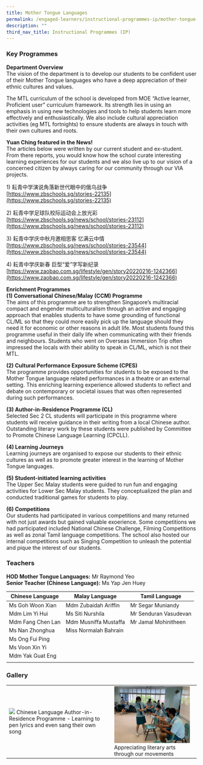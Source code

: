 ```yaml
---
title: Mother Tongue Languages
permalink: /engaged-learners/instructional-programmes-ip/mother-tongue-languages/
description: ""
third_nav_title: Instructional Programmes (IP)
---
```

### Key Programmes

**Department Overview** <br>
The vision of the department is to develop our students to be confident user of their Mother Tongue languages who have a deep appreciation of their ethnic cultures and values.

The MTL curriculum of the school is developed from MOE “Active learner, Proficient user” curriculum framework. Its strength lies in using an emphasis in using new technologies and tools to help students learn more effectively and enthusiastically. We also include cultural appreciation activities (eg MTL fortnights) to ensure students are always in touch with their own cultures and roots.

**Yuan Ching featured in the News!** <br>
The articles below were written by our current student and ex-student. From there reports, you would know how the school curate interesting learning experiences for our students and we also live up to our vision of a concerned citizen by always caring for our community through our VIA projects.

1\) 耘青中学演说角落新世代眼中的俄乌战争 <br>
[https://www.zbschools.sg/stories-22135](https://www.zbschools.sg/stories-22135)

2\) 耘青中学足球队校际运动会上放光彩 <br>
[https://www.zbschools.sg/news/school/stories-23112](https://www.zbschools.sg/news/school/stories-23112)

3\) 耘青中学庆中秋月邀相思客 忆满云中情 <br>
[https://www.zbschools.sg/news/school/stories-23544](https://www.zbschools.sg/news/school/stories-23544)

4\) 耘青中学庆新春 巨型“爱”字写新纪录 <br>
[https://www.zaobao.com.sg/lifestyle/gen/story20220216-1242366](https://www.zaobao.com.sg/lifestyle/gen/story20220216-1242366)

**Enrichment Programmes** <br>
**(1) Conversational Chinese/Malay (CCM) Programme** <br>
The aims of this programme are to strengthen Singapore’s multiracial compact and engender multiculturalism through an active and engaging approach that enables students to have some grounding of functional CL/ML so that they could more easily pick up the language should they need it for economic or other reasons in adult life. Most students found this programme useful in their daily life when communicating with their friends and neighbours. Students who went on Overseas Immersion Trip often impressed the locals with their ability to speak in CL/ML, which is not their MTL.

**(2) Cultural Performance Exposure Scheme (CPES)** <br>
The programme provides opportunities for students to be exposed to the Mother Tongue language related performances in a theatre or an external setting. This enriching learning experience allowed students to reflect and debate on contemporary or societal issues that was often represented during such performances.

**(3) Author-in-Residence Programme (CL)** <br> 
Selected Sec 2 CL students will participate in this programme where students will receive guidance in their writing from a local Chinese author. Outstanding literary work by these students were published by Committee to Promote Chinese Language Learning (CPCLL).

**(4) Learning Journeys** <br>
Learning journeys are organised to expose our students to their ethnic cultures as well as to promote greater interest in the learning of Mother Tongue languages.

**(5) Student-initiated learning activities** <br>
The Upper Sec Malay students were guided to run fun and engaging activities for Lower Sec Malay students. They conceptualized the plan and conducted traditional games for students to play.

**(6) Competitions** <br>
Our students had participated in various competitions and many returned with not just awards but gained valuable exoerience. Some competitions we had participated included National Chinese Challenge, Filming Competitions as well as zonal Tamil language competitions. The school also hosted our internal competitions such as Singing Competition to unleash the potential and pique the interest of our students.

### Teachers

**HOD Mother Tongue Languages:** Mr Raymond Yeo <br>
**Senior Teacher (Chinese Language):** Ms Yap Jen Huey

| Chinese Language | Malay Language | Tamil Language |
|---|---|---|
| Ms Goh Woon Xian | Mdm Zubaidah Ariffin | Mr Segar Muniandy |
| Mdm Lim Yi Hui | Ms Siti Nurshila | Mr Senduran Vasudevan |
| Mdm Fang Chen Lan | Mdm Musniffa Mustaffa | Mr Jamal Mohinitheen |
| Ms Nan Zhonghua | Miss Normalah Bahrain |  |
| Ms Ong Fui Ping |  |  |
| Ms Voon Xin Yi |  |  |
| Mdm Yak Guat Eng |  |  |
| | | |

### Gallery

|  |  | 
| -------- | -------- | 
|<img src="/images/Chinese%Language%Author-in-Residence%Programme.jpeg" style="width:200px;"/> Chinese Language Author-in-Residence Programme - Learning to pen lyrics and even sang their own song | <img src="/images/Appreciating%20literary%20arts%20through%20our%20movements.jpg" style="width:200px;"/> Appreciating literary arts through our movements | 



